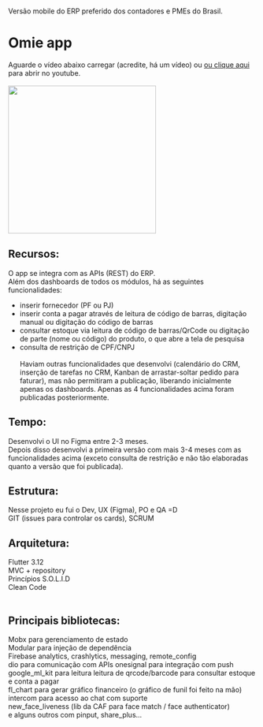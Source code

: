 <!--[![Google ML](https://developers.google.com/static/ml-kit/images/homepage/hero.png?width=24)](https://developers.google.com/ml-kit?hl=pt-br)[![Firebase](https://www.google.com/url?sa=i&url=https%3A%2F%2Fcommons.wikimedia.org%2Fwiki%2FFile%3AFirebase_icon.svg&psig=AOvVaw3_eY3-yB7dzBsCk1RfI3lj&ust=1710521554157000&source=images&cd=vfe&opi=89978449&ved=0CBEQjRxqFwoTCOCCwcSb9IQDFQAAAAAdAAAAABAD)](https://firebase.com)-->
<br/>Versão mobile do ERP preferido dos contadores e PMEs do Brasil.

# Omie app

Aguarde o vídeo abaixo carregar (acredite, há um vídeo) ou <a href="http://www.youtube.com/watch?feature=player_embedded&v=GbB4gaQxlBw" target="_blank">ou clique aqui</a> para abrir no youtube.<br/><br/>
[<img src="https://github.com/diogoroos/omie_app/assets/78812662/80126a86-93bc-43e1-8433-1bc116004331" heigth="300" width="300px">](https://www.youtube.com/watch?v=uyCk2mHocgQ)

## Recursos:
O app se integra com as APIs (REST) do ERP.<br/>
Além dos dashboards de todos os módulos, há as seguintes funcionalidades:<br/>
- inserir fornecedor (PF ou PJ)<br/>
- inserir conta a pagar através de leitura de código de barras, digitação manual ou digitação do código de barras<br/>
- consultar estoque via leitura de código de barras/QrCode ou digitação de parte (nome ou código) do produto, o que abre a tela de pesquisa<br/>
- consulta de restrição de CPF/CNPJ<br/><br/>
Haviam outras funcionalidades que desenvolvi (calendário do CRM, inserção de tarefas no CRM, Kanban de arrastar-soltar pedido para faturar), mas não permitiram a publicação, liberando inicialmente apenas os dashboards. Apenas as 4 funcionalidades acima foram publicadas posteriormente.

## Tempo:
Desenvolvi o UI no Figma entre 2-3 meses.<br/>
Depois disso desenvolvi a primeira versão com mais 3-4 meses com as funcionalidades acima (exceto consulta de restrição e não tão elaboradas quanto a versão que foi publicada).

## Estrutura:
Nesse projeto eu fui o Dev, UX (Figma), PO e QA =D<br/>
GIT (issues para controlar os cards), SCRUM

## Arquitetura:
Flutter 3.12<br/>
MVC + repository<br/>
Princípios S.O.L.I.D<br/>
Clean Code<br/><br/>

## Principais bibliotecas:
Mobx para gerenciamento de estado<br/>
Modular para injeção de dependência<br/>
Firebase analytics, crashlytics, messaging, remote_config<br/>
dio para comunicação com APIs
onesignal para integração com push<br/>
google_ml_kit para leitura leitura de qrcode/barcode para consultar estoque e conta a pagar<br/>
fl_chart para gerar gráfico financeiro (o gráfico de funil foi feito na mão)<br/>
intercom para acesso ao chat com suporte<br/>
new_face_liveness (lib da CAF para face match / face authenticator)<br/>
e alguns outros com pinput, share_plus...<br/>
